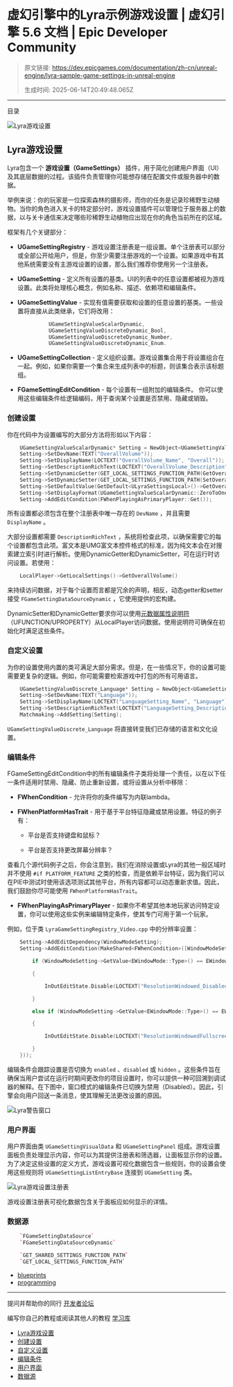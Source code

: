# 虚幻引擎中的Lyra示例游戏设置 | 虚幻引擎 5.6 文档 | Epic Developer Community

> 原文链接: https://dev.epicgames.com/documentation/zh-cn/unreal-engine/lyra-sample-game-settings-in-unreal-engine
> 
> 生成时间: 2025-06-14T20:49:48.065Z

---

目录

![Lyra游戏设置](https://dev.epicgames.com/community/api/documentation/image/7a8dd654-678f-4f43-a66f-38d11ff0a788?resizing_type=fill&width=1920&height=335)

## Lyra游戏设置

Lyra包含一个 **游戏设置（GameSettings）** 插件，用于简化创建用户界面（UI）及其底层数据的过程。该插件负责管理你可能想存储在配置文件或服务器中的数据。

举例来说：你的玩家是一位探索森林的摄影师，而你的任务是记录珍稀野生动植物。当你的角色进入关卡的特定部分时，游戏设置插件可以管理位于服务器上的数据，以与关卡通信来决定哪些珍稀野生动植物应出现在你的角色当前所在的区域。

框架有几个关键部分：

-   **UGameSettingRegistry** - 游戏设置注册表是一组设置。单个注册表可以部分或全部公开给用户，但是，你至少需要注册游戏的一个设置。如果游戏中有其他系统需要没有主游戏设置的设置，那么我们推荐你使用另一个注册表。
    
-   **UGameSetting** - 定义所有设置的基类。UI的列表中的任意设置都被视为游戏设置。此类将处理核心概念，例如名称、描述、依赖项和编辑条件。
    
-   **UGameSettingValue** - 实现有值需要获取和设置的任意设置的基类。一些设置将直接从此类继承，它们将改用：
    
    ```cpp
              UGameSettingValueScalarDynamic,
              UGameSettingValueDiscreteDynamic_Bool,
              UGameSettingValueDiscreteDynamic_Number,
              UGameSettingValueDiscreteDynamic_Enum.
    ```
    
-   **UGameSettingCollection** - 定义组织设置。游戏设置集合用于将设置组合在一起。例如，如果你需要一个集合来生成列表中的标题，则该集合表示该标题组。
    
-   **FGameSettingEditCondition** - 每个设置有一组附加的编辑条件。 你可以使用这些编辑条件给逻辑编码，用于查询某个设置是否禁用、隐藏或销毁。
    

### 创建设置

你在代码中为设置编写的大部分方法将形如以下内容：

```cpp
	UGameSettingValueScalarDynamic* Setting = NewObject<UGameSettingValueScalarDynamic>();
	Setting->SetDevName(TEXT("OverallVolume"));
	Setting->SetDisplayName(LOCTEXT("OverallVolume_Name", "Overall"));
	Setting->SetDescriptionRichText(LOCTEXT("OverallVolume_Description", "Adjusts the volume of everything."));
	Setting->SetDynamicGetter(GET_LOCAL_SETTINGS_FUNCTION_PATH(GetOverallVolume));
	Setting->SetDynamicSetter(GET_LOCAL_SETTINGS_FUNCTION_PATH(SetOverallVolume));
	Setting->SetDefaultValue(GetDefault<ULyraSettingsLocal>()->GetOverallVolume());
	Setting->SetDisplayFormat(UGameSettingValueScalarDynamic::ZeroToOnePercent);
	Setting->AddEditCondition(FWhenPlayingAsPrimaryPlayer::Get());

```

所有设置都必须包含在整个注册表中唯一存在的 `DevName` ，并且需要 `DisplayName` 。

大部分设置都需要 `DescriptionRichText` ，系统将检查此项，以确保需要它的每个设置都包含此项。富文本是UMG富文本控件格式的标准，因为纯文本会在对搜索建立索引时进行解析。使用DynamicGetter和DynamicSetter，可在运行时访问设置。若使用：

```cpp
	LocalPlayer->GetLocalSettings()->GetOverallVolume()

```

来持续访问数据，对于每个设置而言都是冗余的声明，相反，动态getter和setter接受 `FGameSettingDataSourceDynamic` ，它使用提供的宏构建。

DynamicSetter和DynamicGetter要求你可以使用[元数据属性说明符](/documentation/zh-cn/unreal-engine/metadata-specifiers-in-unreal-engine)（UFUNCTION/UPROPERTY）从LocalPlayer访问数据。使用说明符可确保在初始化时满足这些条件。

### 自定义设置

为你的设置使用内置的类可满足大部分需求。但是，在一些情况下，你的设置可能需要更复杂的逻辑。例如，你可能需要检索游戏中打包的所有可用语言。

```cpp
	UGameSettingValueDiscrete_Language* Setting = NewObject<UGameSettingValueDiscrete_Language>();
	Setting->SetDevName(TEXT("Language"));
	Setting->SetDisplayName(LOCTEXT("LanguageSetting_Name", "Language"));
	Setting->SetDescriptionRichText(LOCTEXT("LanguageSetting_Description", "The language of the game."));
	Matchmaking->AddSetting(Setting);

```

`UGameSettingValueDiscrete_Language` 将直接转变我们已存储的语言和文化设置。

### 编辑条件

FGameSettingEditCondition中的所有编辑条件子类将处理一个责任，以在以下任一条件适用时禁用、隐藏、防止重新设置，或将设置从分析中移除：

-   **FWhenCondition** - 允许将你的条件编写为内联lambda。
    
-   **FWhenPlatformHasTrait** - 用于基于平台特征隐藏或禁用设置。特征的例子有：
    
    -   平台是否支持键盘和鼠标？
        
    -   平台是否支持更改屏幕分辨率？
        

查看几个源代码例子之后，你会注意到，我们在消除设置或Lyra的其他一般区域时并不使用 `#if PLATFORM_FEATURE` 之类的检查，而是依赖平台特征，因为我们可以在PIE中测试时使用该选项测试其他平台，所有内容都可以动态重新求值。因此，我们鼓励你尽可能使用 `FWhenPlatformHasTrait`。

-   **FWhenPlayingAsPrimaryPlayer** - 如果你不希望其他本地玩家访问特定设置，你可以使用这些实例来编辑特定条件，使其专门可用于第一个玩家。

例如，位于类 `LyraGameSettingRegistry_Video.cpp` 中的分辨率设置：

```cpp
	Setting->AddEditDependency(WindowModeSetting);
	Setting->AddEditCondition(MakeShared<FWhenCondition>([WindowModeSetting](const ULocalPlayer*, FGameSettingEditableState& InOutEditState) {

		if (WindowModeSetting->GetValue<EWindowMode::Type>() == EWindowMode::Windowed)

		{

			InOutEditState.Disable(LOCTEXT("ResolutionWindowed_Disabled", "When the Window Mode is set to <strong>Windowed</>, the resolution is freely resized with the window."));

		}

		else if (WindowModeSetting->GetValue<EWindowMode::Type>() == EWindowMode::WindowedFullscreen)

		{

			InOutEditState.Disable(LOCTEXT("ResolutionWindowedFullscreen_Disabled", "When the Window Mode is set to <strong>Windowed Fullscreen</>, the resolution must match the native desktop resolution."));

		}
	}));

```

编辑条件会跟踪设置是否切换为 `enabled` 、`disabled` 或 `hidden` 。这些条件旨在确保当用户尝试在运行时期间更改你的项目设置时，你可以提供一种可回溯到调试器的解释。在下图中，窗口模式的编辑条件已切换为禁用（Disabled）。因此，引擎会向用户回送一条消息，使其理解无法更改设置的原因。

![Lyra警告窗口](https://d1iv7db44yhgxn.cloudfront.net/documentation/images/2c504e5f-5168-4fcf-8bb4-af17d3f7614f/lyrawarningwindow.png)

### 用户界面

用户界面由类 `UGameSettingVisualData` 和 `UGameSettingPanel` 组成。游戏设置面板负责处理显示内容，你可以为其提供注册表和筛选器，让面板显示你的设置。为了决定这些设置的定义方式，游戏设置可视化数据包含一些规则，你的设置会使用这些规则将 `UGameSettingListEntryBase` 连接到 `UGameSetting` 类。

![Lyra游戏设置注册表](https://d1iv7db44yhgxn.cloudfront.net/documentation/images/af5233b3-e135-4ce7-8add-6f66460e3a48/lyragamesettingregistry.png)

游戏设置注册表可视化数据包含关于面板应如何显示的详情。

### 数据源

```cpp
	`FGameSettingDataSource`
	`FGameSettingDataSourceDynamic`

	`GET_SHARED_SETTINGS_FUNCTION_PATH`
	`GET_LOCAL_SETTINGS_FUNCTION_PATH`
```

-   [blueprints](https://dev.epicgames.com/community/search?query=blueprints)
-   [programming](https://dev.epicgames.com/community/search?query=programming)

* * *

提问并帮助你的同行 [开发者论坛](https://forums.unrealengine.com/categories?tag=unreal-engine)

编写你自己的教程或阅读其他人的教程 [学习库](https://dev.epicgames.com/community/unreal-engine/learning)

-   [Lyra游戏设置](/documentation/zh-cn/unreal-engine/lyra-sample-game-settings-in-unreal-engine#lyra%E6%B8%B8%E6%88%8F%E8%AE%BE%E7%BD%AE)
-   [创建设置](/documentation/zh-cn/unreal-engine/lyra-sample-game-settings-in-unreal-engine#%E5%88%9B%E5%BB%BA%E8%AE%BE%E7%BD%AE)
-   [自定义设置](/documentation/zh-cn/unreal-engine/lyra-sample-game-settings-in-unreal-engine#%E8%87%AA%E5%AE%9A%E4%B9%89%E8%AE%BE%E7%BD%AE)
-   [编辑条件](/documentation/zh-cn/unreal-engine/lyra-sample-game-settings-in-unreal-engine#%E7%BC%96%E8%BE%91%E6%9D%A1%E4%BB%B6)
-   [用户界面](/documentation/zh-cn/unreal-engine/lyra-sample-game-settings-in-unreal-engine#%E7%94%A8%E6%88%B7%E7%95%8C%E9%9D%A2)
-   [数据源](/documentation/zh-cn/unreal-engine/lyra-sample-game-settings-in-unreal-engine#%E6%95%B0%E6%8D%AE%E6%BA%90)